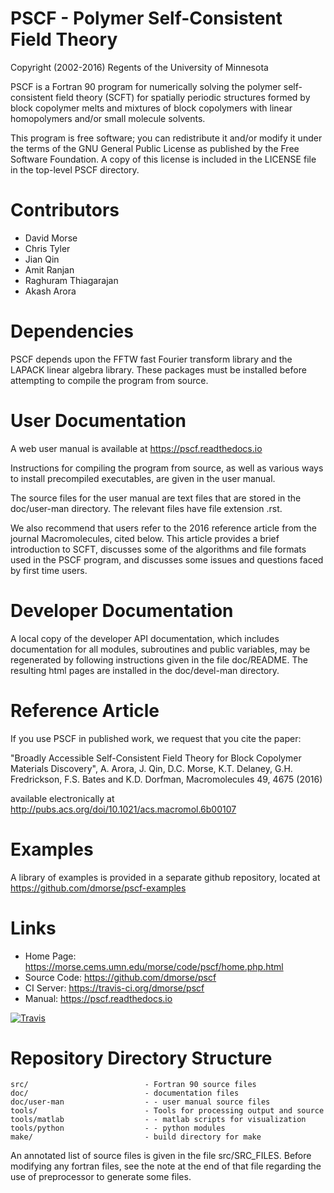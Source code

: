 # PSCF - Polymer Self-Consistent Field Theory

Copyright (2002-2016) Regents of the University of Minnesota

PSCF is a Fortran 90 program for numerically solving the polymer
self-consistent field theory (SCFT) for spatially periodic structures 
formed by block copolymer melts and mixtures of block copolymers with
linear homopolymers and/or small molecule solvents.

This program is free software; you can redistribute it and/or modify
it under the terms of the GNU General Public License as published by
the Free Software Foundation. A copy of this license is included in
the LICENSE file in the top-level PSCF directory.

# Contributors

- David Morse
- Chris Tyler
- Jian Qin
- Amit Ranjan
- Raghuram Thiagarajan
- Akash Arora

# Dependencies

PSCF depends upon the FFTW fast Fourier transform library and the
LAPACK linear algebra library.  These packages must be installed
before attempting to compile the program from source.

# User Documentation

A web user manual is available at https://pscf.readthedocs.io

Instructions for compiling the program from source, as well as various
ways to install precompiled executables, are given in the user manual.

The source files for the user manual are text files that are stored in
the doc/user-man directory. The relevant files have file extension .rst.

We also recommend that users refer to the 2016 reference article from the 
journal Macromolecules, cited below. This article provides a brief introduction 
to SCFT, discusses some of the algorithms and file formats used in the PSCF 
program, and discusses some issues and questions faced by first time users.

# Developer Documentation

A local copy of the developer API documentation, which includes
documentation for all modules, subroutines and public variables, may
be regenerated by following instructions given in the file doc/README.
The resulting html pages are installed in the doc/devel-man directory.

# Reference Article 

If you use PSCF in published work, we request that you cite the paper:

"Broadly Accessible Self-Consistent Field Theory for Block Copolymer
Materials Discovery", A. Arora, J. Qin, D.C. Morse, K.T. Delaney,
G.H. Fredrickson, F.S. Bates and K.D. Dorfman, 
Macromolecules 49, 4675 (2016)

available electronically at http://pubs.acs.org/doi/10.1021/acs.macromol.6b00107

# Examples

A library of examples is provided in a separate github repository,
located at https://github.com/dmorse/pscf-examples

# Links

  - Home Page:    https://morse.cems.umn.edu/morse/code/pscf/home.php.html
  - Source Code:  https://github.com/dmorse/pscf
  - CI Server:    https://travis-ci.org/dmorse/pscf
  - Manual:       https://pscf.readthedocs.io

[buildstatus_image_travis]: https://travis-ci.org/dmorse/pscf.svg?branch=master
[travisci]: https://travis-ci.org/dmorse/pscf

[![Travis][buildstatus_image_travis]][travisci]

# Repository Directory Structure

    src/                          - Fortran 90 source files
    doc/                          - documentation files
    doc/user-man                  - - user manual source files
    tools/                        - Tools for processing output and source
    tools/matlab                  - - matlab scripts for visualization
    tools/python                  - - python modules
    make/                         - build directory for make

An annotated list of source files is given in the file src/SRC_FILES.
Before modifying any fortran files, see the note at the end of that
file regarding the use of preprocessor to generate some files.

